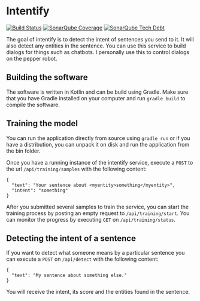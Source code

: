 # Intentify
[![Build Status](https://travis-ci.org/wmeints/intentify.svg?branch=master)](https://travis-ci.org/wmeints/intentify)
[![SonarQube Coverage](https://img.shields.io/sonar/http/sonarqube.com/nl.fizzylogic:intentify/coverage.svg)]()
[![SonarQube Tech Debt](https://img.shields.io/sonar/http/sonarqube.com/nl.fizzylogic:intentify/tech_debt.svg)]()

The goal of intentify is to detect the intent of sentences you send to it. It will also detect any entities in the sentence.
You can use this service to build dialogs for things such as chatbots. I personally use this to control dialogs on the pepper
robot.

## Building the software
The software is written in Kotlin and can be build using Gradle.
Make sure that you have Gradle installed on your computer and run `gradle build` to compile the software.

## Training the model
You can run the application directly from source using `gradle run` or if you have a distribution, you can unpack it on disk and run the application from the bin folder.

Once you have a running instance of the intentify service, execute a `POST` to the url `/api/training/samples`
with the following content:

```
{
  "text": "Your sentence about <myentity>something</myentity>",
  "intent": "something"
}
```

After you submitted several samples to train the service, you can start the training process by posting an empty request
to `/api/training/start`. You can monitor the progress by executing `GET` on `/api/training/status`.

## Detecting the intent of a sentence
If you want to detect what someone means by a particular sentence you can execute a `POST` on `/api/detect`
with the following content:

```
{
  "text": "My sentence about something else."
}
```

You will receive the intent, its score and the entities found in the sentence.
